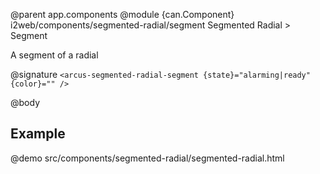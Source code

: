 @parent app.components
@module {can.Component} i2web/components/segmented-radial/segment Segmented Radial > Segment

A segment of a radial

@signature `<arcus-segmented-radial-segment {state}="alarming|ready" {color}="" />`

@body

## Example
@demo src/components/segmented-radial/segmented-radial.html